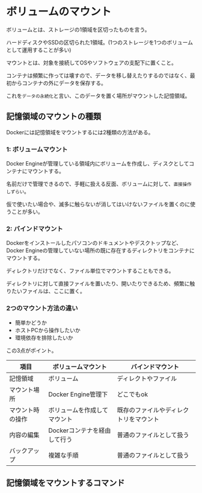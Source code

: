 # ボリュームのマウント

ボリュームとは、ストレージの1領域を区切ったものを言う。

ハードディスクやSSDの区切られた1領域。(1つのストレージを1つのボリュームとして運用することが多い)

マウントとは、対象を接続してOSやソフトウェアの支配下に置くこと。

コンテナは頻繁に作っては壊すので、データを移し替えたりするのではなく、最初からコンテナの外にデータを保存する。

これを`データの永続化`と言い、このデータを置く場所がマウントした記憶領域。

## 記憶領域のマウントの種類

Dockerには記憶領域をマウントするには2種類の方法がある。

### 1: ボリュームマウント

Docker Engineが管理している領域内にボリュームを作成し、ディスクとしてコンテナにマウントする。

名前だけで管理できるので、手軽に扱える反面、ボリュームに対して、`直接操作しずらい`。

仮で使いたい場合や、滅多に触らないが消してはいけないファイルを置くのに使うことが多い。

### 2: バインドマウント

Dockerをインストールしたパソコンのドキュメントやデスクトップなど、Docker Engineの管理していない場所の既に存在するディレクトリをコンテナにマウントする。

ディレクトリだけでなく、ファイル単位でマウントすることもできる。

ディレクトリに対して直接ファイルを置いたり、開いたりできるため、頻繁に触りたいファイルは、ここに置く。

### 2つのマウント方法の違い

- 簡単かどうか
- ホストPCから操作したいか
- 環境依存を排除したいか

この3点がポイント。

| 項目             | ボリュームマウント           | バインドマウント                       |
|------------------|------------------------------|----------------------------------------|
| 記憶領域         | ボリューム                   | ディレクトやファイル                   |
| マウント場所     | Docker Engine管理下          | どこでもok                             |
| マウント時の操作 | ボリュームを作成してマウント | 既存のファイルやディレクトリをマウント |
| 内容の編集       | Dockerコンテナを経由して行う | 普通のファイルとして扱う               |
| バックアップ     | 複雑な手順                   | 普通のファイルとして扱う               |

## 記憶領域をマウントするコマンド



